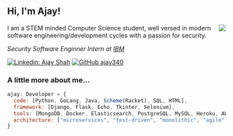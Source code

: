<h2> Hi, I'm Ajay!</h2>
<img align='right' src="https://github-readme-stats.vercel.app/api?username=ajay340&show_icons=true&count_private=true">
<p> I am a STEM minded Computer Science student, well versed in modern software engineering/development cycles with a passion for security.</p>
<p><em>Security Software Enginner Intern at <a href="http://ibm.com">IBM</a>
</em></p>

[![Linkedin: Ajay Shah](https://img.shields.io/badge/-AjayShah-blue?style=flat-square&logo=Linkedin&logoColor=white&link=https://www.linkedin.com/in/shah-ajay/)](https://www.linkedin.com/in/shah-ajay/)
[![GitHub ajay340](https://img.shields.io/github/followers/ajay340?label=follow&style=social)](https://github.com/ajay340)


### A little more about me...  

```javascript
ajay: Developer = {
  code: [Python, GoLang, Java, Scheme(Racket), SQL, HTML],
  framework: [Django, Flask, Echo, Tkinter, Selenium],
  tools: [MongoDB, Docker, Elasticsearch, PostgreSQL, MySQL, Heroku, AWS, Azure],
  architecture: ["microservices", "test-driven", "monolithic", "agile", "design system pattern"],
}
```
